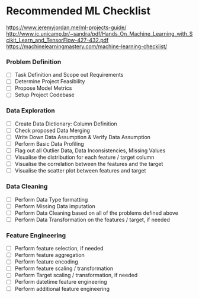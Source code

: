 # Recommended ML Checklist

https://www.jeremyjordan.me/ml-projects-guide/
http://www.ic.unicamp.br/~sandra/pdf/Hands_On_Machine_Learning_with_Scikit_Learn_and_TensorFlow-427-432.pdf
https://machinelearningmastery.com/machine-learning-checklist/


### Problem Definition
- [ ] Task Definition and Scope out Requirements
- [ ] Determine Project Feasibility
- [ ] Propose Model Metrics
- [ ] Setup Project Codebase

### Data Exploration
- [ ] Create Data Dictionary: Column Definition
- [ ] Check proposed Data Merging
- [ ] Write Down Data Assumption & Verify Data Assumption
- [ ] Perform Basic Data Profiling
- [ ] Flag out all Outlier Data, Data Inconsistencies, Missing Values
- [ ] Visualise the distribution for each feature / target column
- [ ] Visualise the correlation between the features and the target
- [ ] Visualise the scatter plot between features and target

### Data Cleaning
- [ ] Perform Data Type formatting
- [ ] Perform Missing Data imputation
- [ ] Perform Data Cleaning based on all of the problems defined above
- [ ] Perform Data Transformation on the features / target, if needed

### Feature Engineering
- [ ] Perform feature selection, if needed
- [ ] Perform feature aggregation
- [ ] Perform feature encoding
- [ ] Perform feature scaling / transformation
- [ ] Perform Target scaling / transformation, if needed
- [ ] Perform datetime feature engineering
- [ ] Perform additional feature engineering